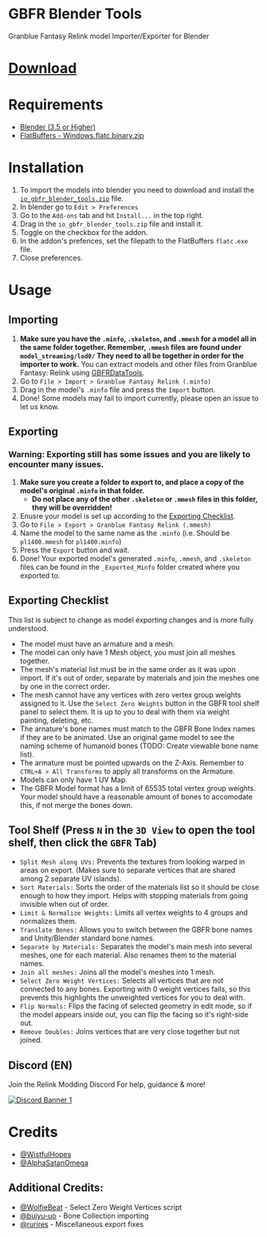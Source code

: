 # GBFR Blender Tools
Granblue Fantasy Relink model Importer/Exporter for Blender

# [Download](https://github.com/WistfulHopes/GBFRBlenderTools/releases)

# Requirements
* [Blender (3.5 or Higher)](https://www.blender.org/download/)
* [FlatBuffers - Windows.flatc.binary.zip](https://github.com/google/flatbuffers/releases)

# Installation
1. To import the models into blender you need to download and install the [`io_gbfr_blender_tools.zip`](https://github.com/WistfulHopes/GBFRBlenderTools/releases) file.
2. In blender go to `Edit > Preferences`
3. Go to the `Add-ons` tab and hit `Install...` in the top right.
4. Drag in the `io_gbfr_blender_tools.zip` file and install it.
5. Toggle on the checkbox for the addon.
6. In the addon's prefences, set the filepath to the FlatBuffers `flatc.exe` file.
7. Close preferences.

# Usage
  ## Importing
  1. **Make sure you have the `.minfo`, `.skeleton`, and `.mmesh` for a model all in the same folder together. Remember, `.mmesh` files are found under `model_streaming/lod0/` They need to all be together in order for the importer to work.**
  You can extract models and other files from Granblue Fantasy: Relink using [GBFRDataTools](https://github.com/Nenkai/GBFRDataTools/releases).
  2. Go to `File > Import > Granblue Fantasy Relink (.minfo)`
  3. Drag in the model's `.minfo` file and press the `Import` button.
  4. Done! Some models may fail to import currently, please open an issue to let us know.

  ## Exporting
  ### Warning: Exporting still has some issues and you are likely to encounter many issues.
  1. **Make sure you create a folder to export to, and place a copy of the model's original `.minfo` in that folder.**
      * **Do not place any of the other `.skeleton` or `.mmesh` files in this folder, they will be overridden!**
  2. Enusre your model is set up according to the [Exporting Checklist](https://github.com/WistfulHopes/GBFRBlenderTools?tab=readme-ov-file#exporting-checklist).
  3. Go to `File > Export > Granblue Fantasy Relink (.mmesh)`
  4. Name the model to the same name as the `.minfo` (i.e. Should be `pl1400.mmesh` for `pl1400.minfo`)
  5. Press the `Export` button and wait.
  6. Done! Your exported model's generated `.minfo`, `.mmesh`, and `.skeleton` files can be found in the `_Exported_Minfo` folder created where you exported to.
  ## Exporting Checklist
  This list is subject to change as model exporting changes and is more fully understood.
  * The model must have an armature and a mesh.
  * The model can only have 1 Mesh object, you must join all meshes together.
  * The mesh's material list must be in the same order as it was upon import. If it's out of order, separate by materials and join the meshes one by one in the correct order.
  * The mesh cannot have any vertices with zero vertex group weights assigned to it. Use the `Select Zero Weights` button in the GBFR tool shelf panel to select them. It is up to you to deal with them via weight painting, deleting, etc.
  * The arnature's bone names must match to the GBFR Bone Index names if they are to be animated. Use an original game model to see the naming scheme of humanoid bones (TODO: Create viewable bone name list).
  * The armature must be pointed upwards on the Z-Axis. Remember to `CTRL+A > All Transforms` to apply all transforms on the Armature.
  * Models can only have 1 UV Map.
  * The GBFR Model format has a limit of 65535 total vertex group weights. Your model should have a reasonable amount of bones to accomodate this, if not merge the bones down.

  ## Tool Shelf (Press `N` in the `3D View` to open the tool shelf, then click the `GBFR` Tab)
  * `Split Mesh along UVs:` Prevents the textures from looking warped in areas on export. (Makes sure to separate vertices that are shared among 2 separate UV islands).
  * `Sort Materials:` Sorts the order of the materials list so it should be close enough to how they import. Helps with stopping materials from going invisible when out of order.
  * `Limit & Normalize Weights:` Limits all vertex weights to 4 groups and normalizes them.
  * `Translate Bones:` Allows you to switch between the GBFR bone names and Unity/Blender standard bone names.
  * `Separate by Materials:` Separates the model's main mesh into several meshes, one for each material. Also renames them to the material names.
  * `Join all meshes:` Joins all the model's meshes into 1 mesh.
  * `Select Zero Weight Vertices:` Selects all vertices that are not connected to any bones. Exporting with 0 weight vertices fails, so this prevents this highlights the unweighted vertices for you to deal with.
  * `Flip Normals:` Flips the facing of selected geometry in edit mode, so if the model appears inside out, you can flip the facing so it's right-side out.
  * `Remove Doubles:` Joins vertices that are very close together but not joined.

## Discord (EN)
Join the Relink Modding Discord For help, guidance & more!

<a href="https://discord.gg/gbsG4CDsru">
  <img src="https://discordapp.com/api/guilds/1203608338344976434/widget.png?style=banner2" alt="Discord Banner 1"/>
</a>

# Credits
* [@WistfulHopes](https://github.com/WistfulHopes)
* [@AlphaSatanOmega](https://github.com/AlphaSatanOmega)

## Additional Credits: 
* [@WolfieBeat](https://github.com/WolfieBeat) - Select Zero Weight Vertices script
* [@bujyu-uo](https://github.com/bujyu-uo) - Bone Collection importing
* [@rurires](https://github.com/rurires) - Miscellaneous export fixes
